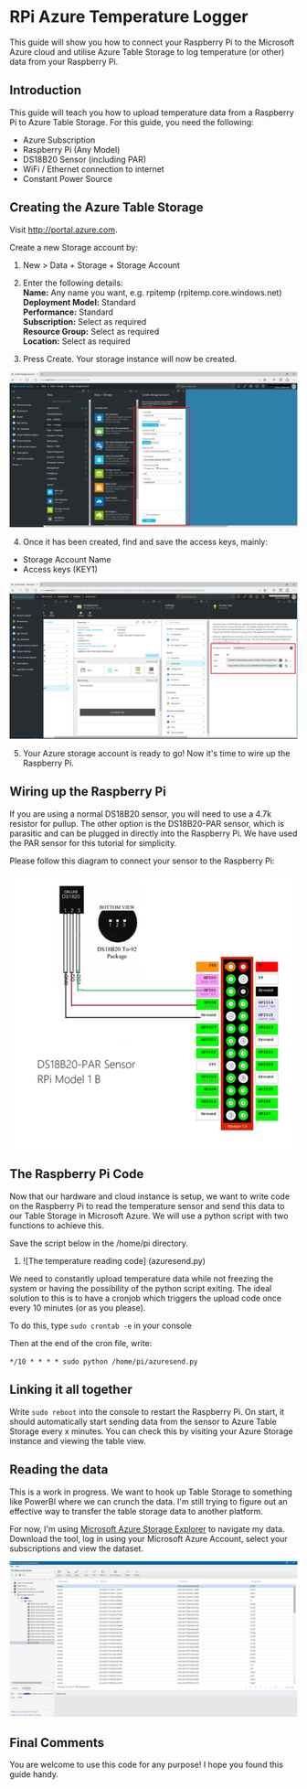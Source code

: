 # RPi Azure Temperature Logger
This guide will show you how to connect your Raspberry Pi to the Microsoft Azure cloud and utilise Azure Table Storage to log temperature (or other) data from your Raspberry Pi.

## Introduction

This guide will teach you how to upload temperature data from a Raspberry Pi to Azure Table Storage. For this guide, you need the following:

- Azure Subscription
- Raspberry Pi (Any Model)
- DS18B20 Sensor (including PAR)
- WiFi / Ethernet connection to internet
- Constant Power Source

## Creating the Azure Table Storage

Visit http://portal.azure.com.

Create a new Storage account by:  
1) New > Data + Storage + Storage Account  
2) Enter the following details:    
**Name:** Any name you want, e.g. rpitemp (rpitemp.core.windows.net)  
**Deployment Model:** Standard  
**Performance:** Standard  
**Subscription:** Select as required  
**Resource Group:** Select as required  
**Location:** Select as required  

3) Press Create. Your storage instance will now be created.  


![Table Storage Creation](images/creation.png?raw=true "Table Storage Creation")

4) Once it has been created, find and save the access keys, mainly:
- Storage Account Name
- Access keys (KEY1)  

![Access Keys](images/access_key.png?raw=true "Access Keys")

5) Your Azure storage account is ready to go! Now it's time to wire up the Raspberry Pi.

## Wiring up the Raspberry Pi

If you are using a normal DS18B20 sensor, you will need to use a 4.7k resistor for pullup. The other option is the DS18B20-PAR sensor, which is parasitic and can be plugged in directly into the Raspberry Pi. We have used the PAR sensor for this tutorial for simplicity. 

Please follow this diagram to connect your sensor to the Raspberry Pi:

![GPIO Diagram](images/gpio_diagram.png?raw=true "GPIO Diagram")

## The Raspberry Pi Code

Now that our hardware and cloud instance is setup, we want to write code on the Raspberry Pi to read the temperature sensor and send this data to our Table Storage in Microsoft Azure. We will use a python script with two functions to achieve this.

Save the script below in the /home/pi directory. 
  
1) ![The temperature reading code] (azuresend.py)  

We need to constantly upload temperature data while not freezing the system or having the possibility of the python script exiting. The ideal solution to this is to have a cronjob which triggers the upload code once every 10 minutes (or as you please).

To do this, type `sudo crontab -e` in your console

Then at the end of the cron file, write:

`*/10 * * * * sudo python /home/pi/azuresend.py`


## Linking it all together

Write `sudo reboot` into the console to restart the Raspberry Pi. On start, it should automatically start sending data from the sensor to Azure Table Storage every x minutes. You can check this by visiting your Azure Storage instance and viewing the table view.

## Reading the data

This is a work in progress. We want to hook up Table Storage to something like PowerBI where we can crunch the data. I'm still trying to figure out an effective way to transfer the table storage data to another platform.  

For now, I'm using [Microsoft Azure Storage Explorer](http://storageexplorer.com/) to navigate my data. Download the tool, log in using your Microsoft Azure Account, select your subscriptions and view the dataset.

![Storage Explorer](images/storage.png?raw=true "Storage")

## Final Comments

You are welcome to use this code for any purpose! I hope you found this guide handy.
